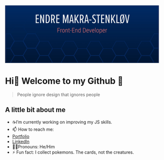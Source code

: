![This is an image](/images/github.jpg)
# Hi👋 Welcome to my Github :star_struck:

> People ignore design that ignores people

## A little bit about me
- :coffee:I’m currently working on improving my JS skills.
- 📫 How to reach me: 
- [Portfolio](https://makra-stenkloev.no/)
- [LinkedIn](https://www.linkedin.com/in/endre-makra-stenkl%C3%B8v/)
- :technologist:Pronouns: He/Him
- ⚡ Fun fact: I collect pokemons. The cards, not the creatures.

